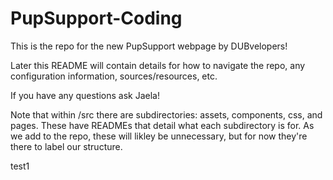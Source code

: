 # PupSupport-Coding

This is the repo for the new PupSupport webpage by DUBvelopers!

Later this README will contain details for how to navigate the repo, 
any configuration information, sources/resources, etc.

If you have any questions ask Jaela!

Note that within /src there are subdirectories: assets, components, css, and pages. These have READMEs that detail what each subdirectory is for. As we add to the repo, these will likley be unnecessary, but for now they're there to label our structure.

test1